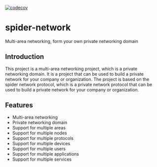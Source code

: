 [![codecov](https://codecov.io/github/LiusCraft/spider-network/graph/badge.svg?token=YUIBG36UDY)](https://codecov.io/github/LiusCraft/spider-network)

# spider-network
Multi-area networking, form your own private networking domain

## Introduction
This project is a multi-area networking project, which is a private networking domain. It is a project that can be used to build a private network for your company or organization. The project is based on the spider network protocol, which is a private network protocol that can be used to build a private network for your company or organization.

## Features
- Multi-area networking
- Private networking domain
- Support for multiple areas
- Support for multiple nodes
- Support for multiple protocols
- Support for multiple devices
- Support for multiple users
- Support for multiple applications
- Support for multiple services